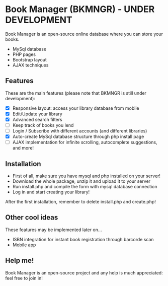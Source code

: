 # Book Manager (BKMNGR) - UNDER DEVELOPMENT

Book Manager is an open-source online database where you can store your books.

  - MySql database
  - PHP pages
  - Bootstrap layout
  - AJAX techniques

## Features

These are the main features (please note that BKMNGR is still under development):

- [x] Responsive layout: access your library database from mobile
- [x] Edit/Update your library
- [x] Advanced search filters
- [ ] Keep track of books you lend
- [ ] Login / Subscribe with different accounts (and different libraries)
- [x]  Auto-create MySql database structure through php install page
- [ ] AJAX implementation for infinite scrolling, autocomplete suggestions, and more!

## Installation

* First of all, make sure you have mysql and php installed on your server!
* Download the whole package, unzip it and upload it to your server
* Run install.php and compile the form with mysql database connection
* Log in and start creating your library!

After the first installation, remember to delete install.php and create.php!

## Other cool ideas

These features may be implemented later on...

* ISBN integration for instant book registration through barcorde scan
* Mobile app

## Help me!

Book Manager is an open-source project and any help is much appreciated: feel free to join in!
